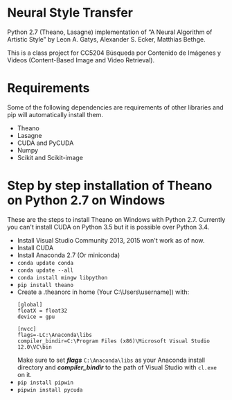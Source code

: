 # Neural Style Transfer

Python 2.7 (Theano, Lasagne) implementation of “A Neural Algorithm of Artistic Style” by Leon A. Gatys, Alexander S. Ecker, Matthias Bethge.

This is a class project for CC5204 Búsqueda por Contenido de Imágenes y Videos (Content-Based Image and Video Retrieval).

# Requirements

Some of the following dependencies are requirements of other libraries and pip will automatically install them.

* Theano
* Lasagne
* CUDA and PyCUDA
* Numpy
* Scikit and Scikit-image

# Step by step installation of Theano on Python 2.7 on Windows

These are the steps to install Theano on Windows with Python 2.7. Currently you can't install CUDA on Python 3.5 but it is possible over Python 3.4.

* Install Visual Studio Community 2013, 2015 won't work as of now.
* Install CUDA
* Install Anaconda 2.7 (Or miniconda)
* `conda update conda`
* `conda update --all`
* `conda install mingw libpython`
* `pip install theano`
* Create a .theanorc in home (Your C:\Users\username]) with:
	```
	[global]
	floatX = float32
	device = gpu

	[nvcc]
	flags=-LC:\Anaconda\libs
	compiler_bindir=C:\Program Files (x86)\Microsoft Visual Studio 12.0\VC\bin
	```
	Make sure to set ***flags*** `C:\Anaconda\libs` as your Anaconda install directory and ***compiler_bindir*** to the path of Visual Studio with `cl.exe` on it.
* `pip install pipwin`
* `pipwin install pycuda`